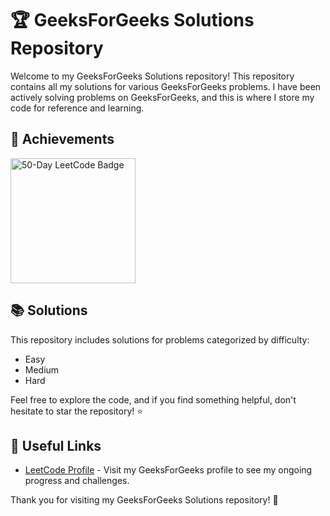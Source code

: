 # 🏆 GeeksForGeeks Solutions Repository

Welcome to my GeeksForGeeks Solutions repository! This repository contains all my solutions for various GeeksForGeeks problems. I have been actively solving problems on GeeksForGeeks, and this is where I store my code for reference and learning.

## 🌟 Achievements

<img src="./50daysbadgeleetcode.png" alt="50-Day LeetCode Badge" width="200"/>

## 📚 Solutions
This repository includes solutions for problems categorized by difficulty:
- Easy
- Medium
- Hard

Feel free to explore the code, and if you find something helpful, don't hesitate to star the repository! ⭐

## 🔗 Useful Links
- [LeetCode Profile](https://leetcode.com/khagendrasamal1) - Visit my GeeksForGeeks profile to see my ongoing progress and challenges.

Thank you for visiting my GeeksForGeeks Solutions repository! 🚀
